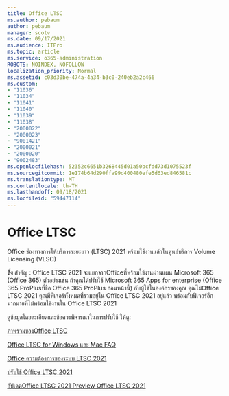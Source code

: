 ```yaml
---
title: Office LTSC
ms.author: pebaum
author: pebaum
manager: scotv
ms.date: 09/17/2021
ms.audience: ITPro
ms.topic: article
ms.service: o365-administration
ROBOTS: NOINDEX, NOFOLLOW
localization_priority: Normal
ms.assetid: c03d30be-474a-4a34-b3c0-240eb2a2c466
ms.custom:
- "11036"
- "11034"
- "11041"
- "11040"
- "11039"
- "11038"
- "2000022"
- "2000023"
- "9001421"
- "2000021"
- "2000020"
- "9002483"
ms.openlocfilehash: 52352c6651b3268445d01a50bcfdd73d1075523f
ms.sourcegitcommit: 1e174b64d290ffa99d400480efe5d63ed846581c
ms.translationtype: MT
ms.contentlocale: th-TH
ms.lasthandoff: 09/18/2021
ms.locfileid: "59447114"
---
```

# <a name="office-ltsc"></a>Office LTSC

Office ช่องทางการให้บริการระยะยาว (LTSC) 2021 พร้อมใช้งานแล้วในศูนย์บริการ Volume Licensing (VLSC)

**สิ่ง** สําคัญ : Office LTSC 2021 จะแยกจากOfficeที่พร้อมใช้งานผ่านแผน Microsoft 365 (Office 365) ตัวอย่างเช่น ถ้าคุณได้ปรับใช้ Microsoft 365 Apps for enterprise (Office 365 ProPlusที่ชื่อ Office 365 ProPlus ก่อนหน้านี้) กับผู้ใช้ในองค์กรของคุณ คุณไม่Office LTSC 2021 คุณมีฟีเจอร์ทั้งหมดที่รวมอยู่ใน Office LTSC 2021 อยู่แล้ว พร้อมกับฟีเจอร์อีกมากมายที่ไม่พร้อมใช้งานใน Office LTSC 2021

ดูข้อมูลโดยละเอียดและข้อควรพิจารณาในการปรับใช้ ให้ดู:

[ภาพรวมของOffice LTSC](https://docs.microsoft.com/deployoffice/ltsc2021/overview)  

[Office LTSC for Windows และ Mac FAQ](https://support.microsoft.com/office/office-ltsc-for-windows-and-mac-faq-d574cf0b-3ebc-42cf-9035-a3b837e0463c)  

[Office ความต้องการของระบบ LTSC 2021](https://www.microsoft.com/microsoft-365/microsoft-365-and-office-resources?rtc=1#coreui-heading-kg69bnh)

[ปรับใช้ Office LTSC 2021](https://docs.microsoft.com/deployoffice/ltsc2021/deploy)

[อัปเดตOffice LTSC 2021 Preview Office LTSC 2021](https://docs.microsoft.com/deployoffice/ltsc2021/update-from-preview)